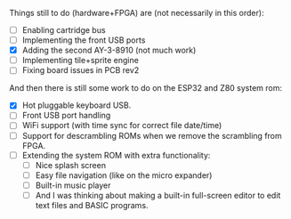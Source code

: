 Things still to do (hardware+FPGA) are (not necessarily in this order):
- [ ] Enabling cartridge bus
- [ ] Implementing the front USB ports
- [x] Adding the second AY-3-8910 (not much work)
- [ ] Implementing tile+sprite engine
- [ ] Fixing board issues in PCB rev2

And then there is still some work to do on the ESP32 and Z80 system rom:
- [x] Hot pluggable keyboard USB.
- [ ] Front USB port handling
- [ ] WiFi support (with time sync for correct file date/time)
- [ ] Support for descrambling ROMs when we remove the scrambling from FPGA.
- [ ] Extending the system ROM with extra functionality:
  - [ ] Nice splash screen
  - [ ] Easy file navigation (like on the micro expander)
  - [ ] Built-in music player
  - [ ] And I was thinking about making a built-in full-screen editor to edit text files and BASIC programs.
